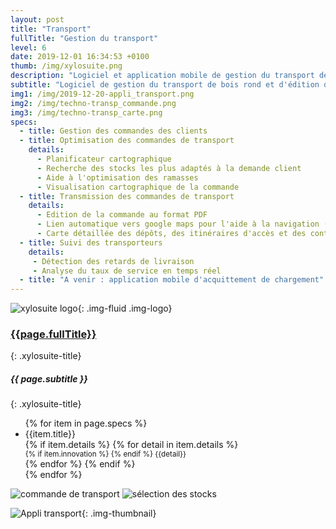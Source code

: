 ```yaml
---
layout: post
title: "Transport"
fullTitle: "Gestion du transport"
level: 6
date: 2019-12-01 16:34:53 +0100
thumb: /img/xylosuite.png
description: "Logiciel et application mobile de gestion du transport de bois rond et édition des commandes de transport"
subtitle: "Logiciel de gestion du transport de bois rond et d'édition des commandes de transport"
img1: /img/2019-12-20-appli_transport.png
img2: /img/techno-transp_commande.png
img3: /img/techno-transp_carte.png
specs: 
  - title: Gestion des commandes des clients
  - title: Optimisation des commandes de transport
    details:
      - Planificateur cartographique
      - Recherche des stocks les plus adaptés à la demande client
      - Aide à l'optimisation des ramasses
      - Visualisation cartographique de la commande
  - title: Transmission des commandes de transport
    details: 
      - Edition de la commande au format PDF
      - Lien automatique vers google maps pour l'aide à la navigation (possibilité d'utiliser d'autres applications de guidage)
      - Carte détaillée des dépôts, des itinéraires d'accès et des contraintes afférentes
  - title: Suivi des transporteurs
    details: 
     - Détection des retards de livraison
     - Analyse du taux de service en temps réel
  - title: "A venir : application mobile d'acquittement de chargement"
---
```


![xylosuite logo]({{page.thumb}}){: .img-fluid .img-logo}

### <a href='./intro#applis' class=""><i class="fas fa-chevron-left mr-2"></i>{{page.fullTitle}}</a>
{: .xylosuite-title}
##### <strong>{{ page.subtitle }} </strong>
{: .xylosuite-title}

<div class="container p-0 my-4">
  <div class="row">
    <div class="col-12 col-md-8">  
      <ul class="list-group ">
      {% for item in page.specs %}
        <li class="list-group-item">
        <div>{{item.title}}</div>
        {% if item.details %}
          {% for detail in item.details %}
            <div>
              <small class="text-muted">
                {% if item.innovation %} <i class="fas fa-lightbulb mr-1"></i> {% endif %}
                {{detail}}
              </small>
            </div>
          {% endfor %}
        {% endif %}</li>
      {% endfor %}
      </ul>
    </div>
    <div class="col-12 col-md-4 mb-2 mt-3 mt-md-0 mt-lg-0">
      <img src="{{page.img2}}" alt="commande de transport" class="img-fluid mb-4">
      <img src="{{page.img3}}" alt="sélection des stocks" class="img-fluid">
    </div>
  </div>  
</div>

![Appli transport]({{page.img1}}){: .img-thumbnail}
